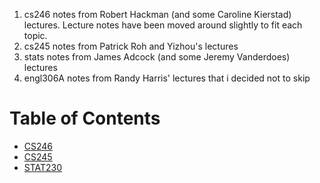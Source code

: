 1. cs246 notes from Robert Hackman (and some Caroline Kierstad) lectures. Lecture notes have been moved around slightly to fit each topic.
2. cs245 notes from Patrick Roh and Yizhou's lectures
3. stats notes from James Adcock (and some Jeremy Vanderdoes) lectures
4. engl306A notes from Randy Harris' lectures that i decided not to skip

# Table of Contents

* [CS246](./cs246/cs246.md)
* [CS245](./recipes/Gazpacho.md)
* [STAT230](./recipes/Gazpacho.md)
